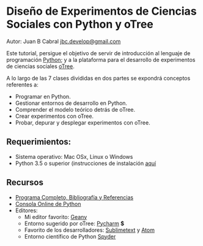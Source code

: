 # Diseño de Experimentos de Ciencias Sociales con Python y oTree

Autor: Juan B Cabral jbc.develop@gmail.com

Este tutorial, persigue el objetivo de servir de introducción al lenguaje
de programación [Python](http://python.org); y a la plataforma para el
desarrollo de experimentos de ciencias sociales [oTree](http://www.otree.org/).

A lo largo de las 7 clases divididas en dos partes se expondrá conceptos
referentes a:

- Programar en Python.
- Gestionar entornos de desarrollo en Python.
- Comprender el modelo teórico detrás de oTree.
- Crear experimentos con oTree.
- Probar, depurar y desplegar experimentos con oTree.

## Requerimientos:

- Sistema operativo: Mac OSx, Linux o Windows
- Python 3.5 o superior (instrucciones de instalación [aquí](http://otree.readthedocs.io/en/latest/install.html#step-1-install-python)

## Recursos

- [Programa Completo, Bibliografía y Referencias](programa.md)
- [Consola Online de Python](https://www.pythonanywhere.com/)
- Editores:
  - Mi editor favorito: [Geany](https://www.geany.org/)
  - Entorno sugerido por oTree: [Pycharm](https://www.jetbrains.com/pycharm/download/#section=linux) **$**
  - Favorito de los desarrolladores: [Sublimetext](https://www.sublimetext.com/) y [Atom](https://atom.io/)
  - Entorno científico de Python [Spyder](https://pythonhosted.org/spyder/)
  
